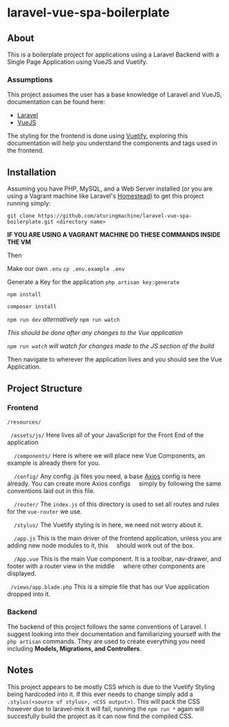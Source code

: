 # laravel-vue-spa-boilerplate

## About

This is a boilerplate project for applications using a Laravel Backend with a Single Page Application using VueJS and Vuetify.

### Assumptions
This project assumes the user has a base knowledge of Laravel and VueJS, documentation can be found here:
* [Laravel](https://laravel.com/)
* [VueJS](https://vuejs.org/)

The styling for the frontend is done using [Vuetify](https://vuetifyjs.com/), exploring this documentation will help you understand the components and tags used in the frontend.

## Installation
Assuming you have PHP, MySQL, and a Web Server installed (or you are using a Vagrant machine like Laravel's [Homestead](https://laravel.com/docs/5.5/homestead)) to get this project running simply:

`git clone https://github.com/aturingmachine/laravel-vue-spa-boilerplate.git <directory name>`

**IF YOU ARE USING A VAGRANT MACHINE DO THESE COMMANDS INSIDE THE VM**

Then 

Make our own `.env`
`cp .env.example .env` 

Generate a Key for the application
`php artisan key:generate`

`npm install`

`composer install`

`npm run dev` _alternatively_ `npm run watch`

_This should be done after any changes to the Vue application_

_`npm run watch` will watch for changes made to the JS section of the build_

Then navigate to wherever the application lives and you should see the Vue Application.

## Project Structure

### Frontend

`/resources/`

  &nbsp;&nbsp;`/assets/js/` Here lives all of your JavaScript for the Front End of the application

  &nbsp;&nbsp;&nbsp;&nbsp;`/components/` Here is where we will place new Vue Components, an example is already there for you.

  &nbsp;&nbsp;&nbsp;&nbsp;`/config/` Any config .js files you need, a base [Axios](https://github.com/axios/axios) config is here already. You can create more Axios configs &nbsp;&nbsp;&nbsp;&nbsp;simply by following the same conventions laid out in this file. 

  &nbsp;&nbsp;&nbsp;&nbsp;`/router/` The `index.js` of this directory is used to set all routes and rules for the `vue-router` we use.

  &nbsp;&nbsp;&nbsp;&nbsp;`/stylus/` The Vuetify styling is in here, we need not worry about it.
    
  &nbsp;&nbsp;&nbsp;&nbsp;`/app.js` This is the main driver of the frontend application, unless you are adding new node modules to it, this &nbsp;&nbsp;&nbsp;&nbsp;should work out of the box.
    
  &nbsp;&nbsp;&nbsp;&nbsp;`/App.vue` This is the main Vue component. It is a toolbar, nav-drawer, and footer with a router view in the middle &nbsp;&nbsp;&nbsp;&nbsp;where other components are displayed.
  
  &nbsp;&nbsp;`/views/app.blade.php` This is a simple file that has our Vue application dropped into it.

### Backend

The backend of this project follows the same conventions of Laravel. I suggest looking into their documentation and familiarizing yourself with the `php artisan` commands. They are used to create everything you need including **Models, Migrations, and Controllers**.

## Notes
  This project appears to be mostly CSS which is due to the Vuetify Styling being hardcoded into it. If this ever needs to change simply add a `.stylus(<source of stylus>, <CSS output>)`. This will pack the CSS however due to laravel-mix it will fail, running the `npm run *` again will succesfully build the project as it can now find the compiled CSS.